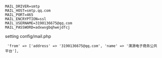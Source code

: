 ```
MAIL_DRIVER=smtp
MAIL_HOST=smtp.qq.com
MAIL_PORT=465
MAIL_ENCRYPTION=ssl
MAIL_USERNAME=3190136675@qq.com
MAIL_PASSWORD=adxwvgbqhwejdfcj
```
setting config/mail.php

```
 'from' => ['address' => '3190136675@qq.com', 'name' => '渭源电子商务公共平台'],
```
